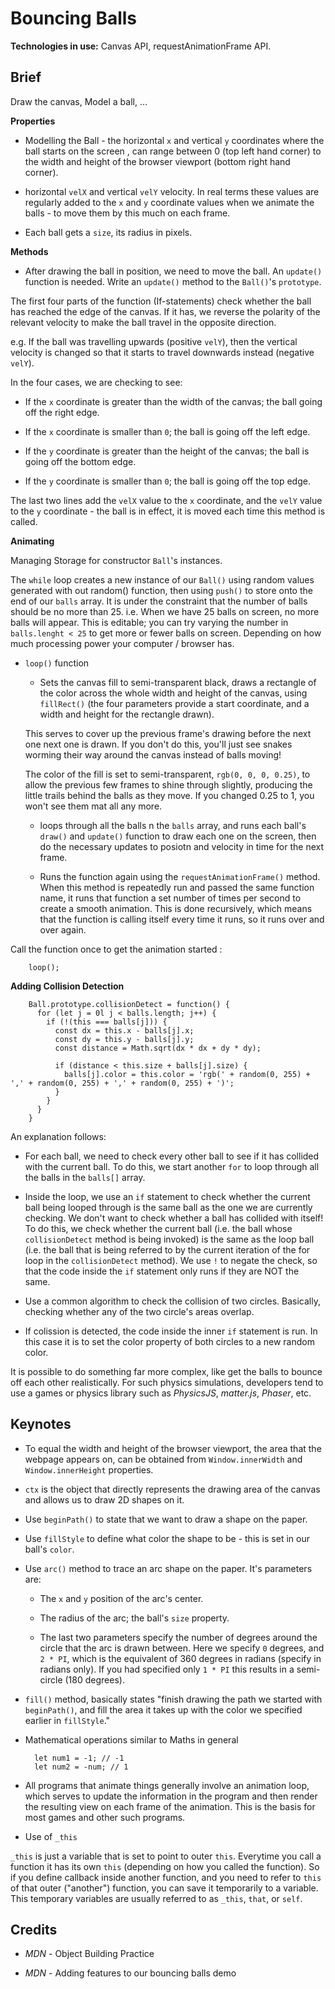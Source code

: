 # Bouncing Balls

**Technologies in use:** Canvas API, requestAnimationFrame API.

## Brief

Draw the canvas, Model a ball, ...

**Properties**

* Modelling the Ball - the horizontal `x` and vertical `y` coordinates where the ball starts on the screen , can range between 0 (top left hand corner) to the width and height of the browser viewport (bottom right hand corner).

* horizontal `velX` and vertical `velY` velocity. In real terms these values are regularly added to the  `x` and `y` coordinate values when we animate the balls - to move them by this much on each frame.

* Each ball gets a `size`, its radius in pixels.

**Methods**

* After drawing the ball in position, we need to move the ball. An `update()` function is needed. Write an `update()` method to the `Ball()`'s `prototype`.

The first four parts of the function (If-statements) check whether the ball has reached the edge of the canvas. If it has, we reverse the polarity of the relevant velocity to make the ball travel in the opposite direction.

e.g. If the ball was travelling upwards (positive `velY`), then the vertical velocity is changed so that it starts to travel downwards instead (negative `velY`).

In the four cases, we are checking to see:

  - If the `x` coordinate is greater than the width of the canvas; the ball going off the right edge.

  - If the `x` coordinate is smaller than `0`; the ball is going off the left edge.

  - If the `y` coordinate is greater than the height of the canvas; the ball is going off the bottom edge.

  - If the `y` coordinate is smaller than `0`; the ball is going off the top edge.

The last two lines add the `velX` value to the `x` coordinate, and the `velY` value to the `y` coordinate - the ball is in effect, it is moved each time this method is called.


**Animating**

Managing Storage for constructor `Ball`'s instances.

The `while` loop creates a new instance of our `Ball()` using random values generated with out random() function, then using `push()` to store onto the end of our `balls` array. It is under the constraint that the number of balls should be no more than 25. i.e. When we have 25 balls on screen, no more balls will appear. This is editable; you can try varying the number in `balls.lenght < 25` to get more or fewer balls on screen. Depending on how much processing power your computer / browser has.

* `loop()` function

  - Sets the canvas fill to semi-transparent black, draws a rectangle of the color across the whole width and height of the canvas, using `fillRect()` (the four parameters provide a start coordinate, and a width and height for the rectangle drawn).

  This serves to cover up the previous frame's drawing before the next one next one is drawn. If you don't do this, you'll just see snakes worming their way around the canvas instead of balls moving!

  The color of the fill is set to semi-transparent, `rgb(0, 0, 0, 0.25)`, to allow the previous few frames to shine through slightly, producing the little trails behind the balls as they move. If you changed 0.25 to 1, you won't see them mat all any more.

  - loops through all the balls n the `balls` array, and runs each ball's `draw()` and `update()` function to draw each one on the screen, then do the necessary updates to posiotn and velocity in time for the next frame.

  - Runs the function again using the `requestAnimationFrame()` method. When this method is repeatedly run and passed the same function name, it runs that function a set number of times per second to create a smooth animation. This is done recursively, which means that the function is calling itself every time it runs, so it runs over and over again.

Call the function once to get the animation started :

        loop();

**Adding Collision Detection**

        Ball.prototype.collisionDetect = function() {
          for (let j = 0l j < balls.length; j++) {
            if (!(this === balls[j])) {
              const dx = this.x - balls[j].x;
              const dy = this.y - balls[j].y;
              const distance = Math.sqrt(dx * dx + dy * dy);

              if (distance < this.size + balls[j].size) {
                balls[j].color = this.color = 'rgb(' + random(0, 255) + ',' + random(0, 255) + ',' + random(0, 255) + ')';
              }
            }
          }
        }

An explanation follows:

- For each ball, we need to check every other ball to see if it has collided with the current ball. To do this, we start another `for` to loop through all the balls in the `balls[]` array.

- Inside the loop, we use an `if` statement to check whether the current ball being looped through is the same ball as the one we are currently checking. We don't want to check whether a ball has collided with itself! To do this, we check whether the current ball (i.e. the ball whose `collisionDetect` method is being invoked) is the same as the loop ball (i.e. the ball that is being referred to by the current iteration of the for loop in the `collisionDetect` method). We use `!` to negate the check, so that the code inside the `if` statement only runs if they are NOT the same.

- Use a common algorithm to check the collision of two circles. Basically, checking whether any of the two circle's areas overlap.

- If colission is detected, the code inside the inner `if` statement is run. In this case it is to set the color property of both circles to a new random color.

It is possible to do something far more complex, like get the balls to bounce off each other realistically. For such physics simulations, developers tend to use a games or physics library such as *PhysicsJS*, *matter.js*, *Phaser*, etc.

## Keynotes

* To equal the width and height of the browser viewport, the area that the webpage appears on, can be obtained from `Window.innerWidth` and `Window.innerHeight` properties.

* `ctx` is the object that directly represents the drawing area of the canvas and allows us to draw 2D shapes on it.

* Use `beginPath()` to state that we want to draw a shape on the paper.

* Use `fillStyle` to define what color the shape to be - this is set in our ball's `color`.

* Use `arc()` method to trace an arc shape on the paper. It's parameters are:

  - The `x` and `y` position of the arc's center.

  - The radius of the arc; the ball's `size` property.

  - The last two parameters specify the number of degrees around the circle that the arc is drawn between. Here we specify `0` degrees, and `2 * PI`, which is the equivalent of 360 degrees in radians (specify in radians only). If you had specified only `1 * PI` this results in a semi-circle (180 degrees).

* `fill()` method, basically states "finish drawing the path we started with `beginPath()`, and fill the area it takes up with the color we specified earlier in `fillStyle`."

* Mathematical operations similar to Maths in general

        let num1 = -1; // -1
        let num2 = -num; // 1

* All programs that animate things generally involve an animation loop, which serves to update the information in the program and then render the resulting view on each frame of the animation. This is the basis for most games and other such programs.

* Use of `_this`

`_this` is just a variable that is set to point to outer `this`. Everytime you call a function it has its own `this` (depending on how you called the function). So if you define callback inside another function, and you need to refer to `this` of that outer ("another") function, you can save it temporarily to a variable. This temporary variables are usually referred to as `_this`, `that`, or `self`.

## Credits

- _MDN_ - Object Building Practice

- _MDN_ - Adding features to our bouncing balls demo
